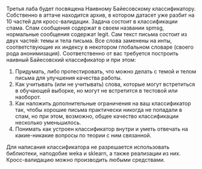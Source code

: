 Третья лаба будет посвящена Наивному Байесовскому классификатору. Собственно в аттаче находится архив, в котором датасет уже разбит на 10 частей для кросс-валидации. Задача состоит в классификации спама. Спам сообщения содержат в своем названии spmsg, нормальные сообщения содержат legit. Сам текст письма состоит из двух частей: темы и тела письма. Все слова заменены на инты, соответствующие их индексу в некотором глобальном словаре (своего рода анонимизация). Соответственно от вас требуется построить наивный Байесовский классификатор и при этом:

1) Придумать, либо протестировать, что можно делать с темой и телом письма для улучшения качества работы.
2) Как учитывать (или не учитывать) слова, которые могут встретиться в обучающей выборке, но могут не встретится в тестовой или наоборот.
3) Как наложить дополнительные ограничения на ваш классификатор так, чтобы хорошие письма практически никогда не попадали в спам, но при этом, возможно, общее качество классификации несколько уменьшилось.
4) Понимать как устроен классификатор внутри и уметь отвечать на какие-никакие вопросы по теории с ним связанной.

Для написания классификатора не разрешается использовать библиотеки, наподобие weka и sklearn, а также реализации из них. Кросс-валидацию можно производить любыми средствами.